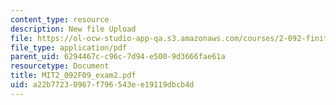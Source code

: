 ```yaml
---
content_type: resource
description: New file Upload
file: https://ol-ocw-studio-app-qa.s3.amazonaws.com/courses/2-092-finite-element-analysis-of-solids-and-fluids-i-fall-2009/a22b77230967f796543ee19119dbcb4d_MIT2_092F09_exam2.pdf
file_type: application/pdf
parent_uid: 6294467c-c96c-7d94-e500-9d3666fae61a
resourcetype: Document
title: MIT2_092F09_exam2.pdf
uid: a22b7723-0967-f796-543e-e19119dbcb4d
---
```

